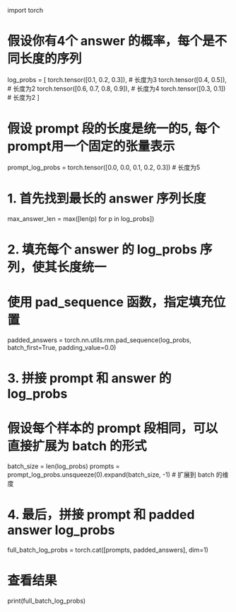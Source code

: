 import torch

# 假设你有4个 answer 的概率，每个是不同长度的序列
log_probs = [
    torch.tensor([0.1, 0.2, 0.3]),         # 长度为3
    torch.tensor([0.4, 0.5]),              # 长度为2
    torch.tensor([0.6, 0.7, 0.8, 0.9]),    # 长度为4
    torch.tensor([0.3, 0.1])               # 长度为2
]

# 假设 prompt 段的长度是统一的5, 每个prompt用一个固定的张量表示
prompt_log_probs = torch.tensor([0.0, 0.0, 0.1, 0.2, 0.3])  # 长度为5

# 1. 首先找到最长的 answer 序列长度
max_answer_len = max([len(p) for p in log_probs])

# 2. 填充每个 answer 的 log_probs 序列，使其长度统一
# 使用 pad_sequence 函数，指定填充位置
padded_answers = torch.nn.utils.rnn.pad_sequence(log_probs, batch_first=True, padding_value=0.0)

# 3. 拼接 prompt 和 answer 的 log_probs
# 假设每个样本的 prompt 段相同，可以直接扩展为 batch 的形式
batch_size = len(log_probs)
prompts = prompt_log_probs.unsqueeze(0).expand(batch_size, -1)  # 扩展到 batch 的维度

# 4. 最后，拼接 prompt 和 padded answer log_probs
full_batch_log_probs = torch.cat([prompts, padded_answers], dim=1)

# 查看结果
print(full_batch_log_probs)
